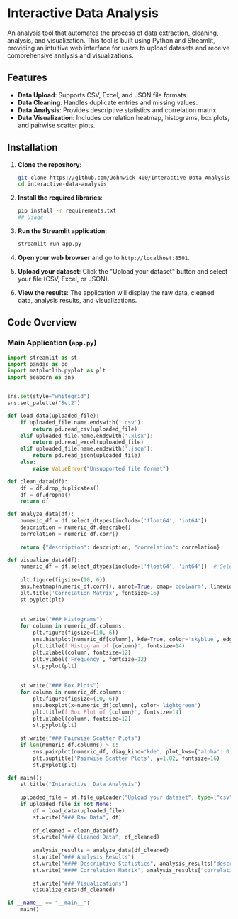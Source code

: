 # Interactive Data Analysis

An analysis tool that automates the process of data extraction, cleaning, analysis, and visualization. This tool is built using Python and Streamlit, providing an intuitive web interface for users to upload datasets and receive comprehensive analysis and visualizations.

## Features

- **Data Upload**: Supports CSV, Excel, and JSON file formats.
- **Data Cleaning**: Handles duplicate entries and missing values.
- **Data Analysis**: Provides descriptive statistics and correlation matrix.
- **Data Visualization**: Includes correlation heatmap, histograms, box plots, and pairwise scatter plots.

## Installation

1. **Clone the repository**:
    ```sh
    git clone https://github.com/Johnwick-400/Interactive-Data-Analysis
    cd interactive-data-analysis
    ```

2. **Install the required libraries**:
    ```sh
    pip install -r requirements.txt
   ## Usage

1. **Run the Streamlit application**:
    ```sh
    streamlit run app.py
    ```

2. **Open your web browser** and go to `http://localhost:8501`.

3. **Upload your dataset**: Click the "Upload your dataset" button and select your file (CSV, Excel, or JSON).

4. **View the results**: The application will display the raw data, cleaned data, analysis results, and visualizations.

## Code Overview

### Main Application (`app.py`)

```python
import streamlit as st
import pandas as pd
import matplotlib.pyplot as plt
import seaborn as sns


sns.set(style="whitegrid")
sns.set_palette("Set2")

def load_data(uploaded_file):
    if uploaded_file.name.endswith('.csv'):
        return pd.read_csv(uploaded_file)
    elif uploaded_file.name.endswith('.xlsx'):
        return pd.read_excel(uploaded_file)
    elif uploaded_file.name.endswith('.json'):
        return pd.read_json(uploaded_file)
    else:
        raise ValueError("Unsupported file format")

def clean_data(df):
    df = df.drop_duplicates()
    df = df.dropna() 
    return df

def analyze_data(df):
    numeric_df = df.select_dtypes(include=['float64', 'int64'])  
    description = numeric_df.describe()
    correlation = numeric_df.corr()  
    
    return {"description": description, "correlation": correlation}

def visualize_data(df):
    numeric_df = df.select_dtypes(include=['float64', 'int64'])  # Select only numeric columns
    
    plt.figure(figsize=(10, 6))
    sns.heatmap(numeric_df.corr(), annot=True, cmap='coolwarm', linewidths=0.5, linecolor='black')
    plt.title('Correlation Matrix', fontsize=16)
    st.pyplot(plt)
    
   
    st.write("### Histograms")
    for column in numeric_df.columns:
        plt.figure(figsize=(10, 6))
        sns.histplot(numeric_df[column], kde=True, color='skyblue', edgecolor='black')
        plt.title(f'Histogram of {column}', fontsize=14)
        plt.xlabel(column, fontsize=12)
        plt.ylabel('Frequency', fontsize=12)
        st.pyplot(plt)
    
    
    st.write("### Box Plots")
    for column in numeric_df.columns:
        plt.figure(figsize=(10, 6))
        sns.boxplot(x=numeric_df[column], color='lightgreen')
        plt.title(f'Box Plot of {column}', fontsize=14)
        plt.xlabel(column, fontsize=12)
        st.pyplot(plt)
    
    st.write("### Pairwise Scatter Plots")
    if len(numeric_df.columns) > 1:
        sns.pairplot(numeric_df, diag_kind='kde', plot_kws={'alpha': 0.7, 's': 80, 'edgecolor': 'k'}, palette='Set2')
        plt.suptitle('Pairwise Scatter Plots', y=1.02, fontsize=16)
        st.pyplot(plt)

def main():
    st.title("Interactive  Data Analysis")
    
    uploaded_file = st.file_uploader("Upload your dataset", type=["csv", "xlsx", "json"])
    if uploaded_file is not None:
        df = load_data(uploaded_file)
        st.write("### Raw Data", df)
        
        df_cleaned = clean_data(df)
        st.write("### Cleaned Data", df_cleaned)
        
        analysis_results = analyze_data(df_cleaned)
        st.write("### Analysis Results")
        st.write("#### Descriptive Statistics", analysis_results["description"])
        st.write("#### Correlation Matrix", analysis_results["correlation"])
        
        st.write("### Visualizations")
        visualize_data(df_cleaned)

if __name__ == "__main__":
    main()
